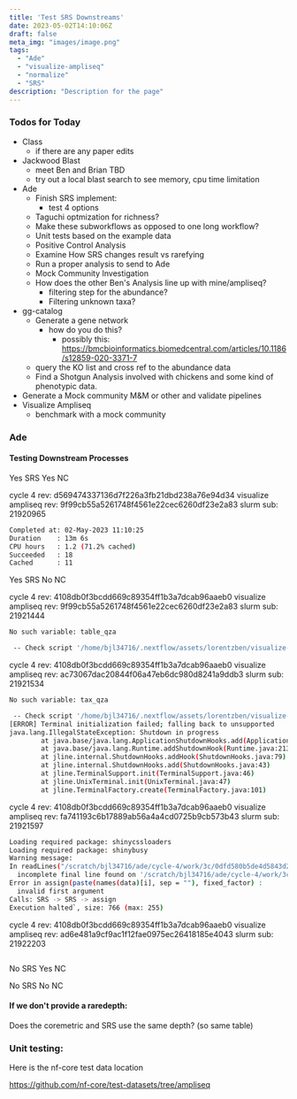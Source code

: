 ```yaml
---
title: 'Test SRS Downstreams'
date: 2023-05-02T14:10:06Z
draft: false
meta_img: "images/image.png"
tags:
  - "Ade"
  - "visualize-ampliseq"
  - "normalize"
  - "SRS"
description: "Description for the page"
---
```


### Todos for Today

- Class
  - if there are any paper edits
- Jackwood Blast
  - meet Ben and Brian TBD
  - try out a local blast search to see memory, cpu time limitation
- Ade
  - Finish SRS implement:
     - test 4 options
  - Taguchi optmization for richness?
  - Make these subworkflows as opposed to one long workflow?
  - Unit tests based on the example data
  - Positive Control Analysis
  - Examine How SRS changes result vs rarefying
  - Run a proper analysis to send to Ade
  - Mock Community Investigation
  - How does the other Ben's Analysis line up with mine/ampliseq?
    - filtering step for the abundance?
    - Filtering unknown taxa?
- gg-catalog
  - Generate a gene network 
    - how do you do this?
      - possibly this: https://bmcbioinformatics.biomedcentral.com/articles/10.1186/s12859-020-3371-7
  - query the KO list and cross ref to the abundance data
  - Find a Shotgun Analysis involved with chickens and some kind of phenotypic data.
- Generate a Mock community M&M or other and validate pipelines
- Visualize Ampliseq
  - benchmark with a mock community


### Ade

#### Testing Downstream Processes

Yes SRS Yes NC

cycle 4 rev: d569474337136d7f226a3fb21dbd238a76e94d34
visualize ampliseq rev: 9f99cb55a5261748f4561e22cec6260df23e2a83
slurm sub: 21920965

```bash
Completed at: 02-May-2023 11:10:25
Duration    : 13m 6s
CPU hours   : 1.2 (71.2% cached)
Succeeded   : 18
Cached      : 11
```

Yes SRS No NC

cycle 4 rev: 4108db0f3bcdd669c89354ff1b3a7dcab96aaeb0
visualize ampliseq rev: 9f99cb55a5261748f4561e22cec6260df23e2a83
slurm sub: 21921444

```bash
No such variable: table_qza

 -- Check script '/home/bjl34716/.nextflow/assets/lorentzben/visualize-ampliseq/main.nf' at line: 129 or see '.nextflow.log' file for more details
```

cycle 4 rev: 4108db0f3bcdd669c89354ff1b3a7dcab96aaeb0
visualize ampliseq rev: ac73067dac20844f06a47eb6dc980d8241a9ddb3
slurm sub: 21921534

```bash
No such variable: tax_qza

 -- Check script '/home/bjl34716/.nextflow/assets/lorentzben/visualize-ampliseq/main.nf' at line: 127 or see '.nextflow.log' file for more details
[ERROR] Terminal initialization failed; falling back to unsupported
java.lang.IllegalStateException: Shutdown in progress
        at java.base/java.lang.ApplicationShutdownHooks.add(ApplicationShutdownHooks.java:66)
        at java.base/java.lang.Runtime.addShutdownHook(Runtime.java:213)
        at jline.internal.ShutdownHooks.addHook(ShutdownHooks.java:79)
        at jline.internal.ShutdownHooks.add(ShutdownHooks.java:43)
        at jline.TerminalSupport.init(TerminalSupport.java:46)
        at jline.UnixTerminal.init(UnixTerminal.java:47)
        at jline.TerminalFactory.create(TerminalFactory.java:101)
```

cycle 4 rev: 4108db0f3bcdd669c89354ff1b3a7dcab96aaeb0
visualize ampliseq rev: fa741193c6b17889ab56a4a4cd0725b9cb573b43
slurm sub: 21921597

```bash
Loading required package: shinycssloaders
Loading required package: shinybusy
Warning message:
In readLines("/scratch/bjl34716/ade/cycle-4/work/3c/0dfd580b5de4d5843d20720332c91c/srs_min_curve_val.txt") :
  incomplete final line found on '/scratch/bjl34716/ade/cycle-4/work/3c/0dfd580b5de4d5843d20720332c91c/srs_min_curve_val.txt'
Error in assign(paste(names(data)[i], sep = ""), fixed_factor) :
  invalid first argument
Calls: SRS -> SRS -> assign
Execution halted`, size: 766 (max: 255)
```

cycle 4 rev: 4108db0f3bcdd669c89354ff1b3a7dcab96aaeb0
visualize ampliseq rev: ad6e481a9cf9ac1f12fae0975ec26418185e4043
slurm sub: 21922203

```bash
```



No SRS Yes NC

No SRS No NC

#### If we don't provide a raredepth:

Does the coremetric and SRS use the same depth? (so same table)
### Unit testing:

Here is the nf-core test data location

https://github.com/nf-core/test-datasets/tree/ampliseq